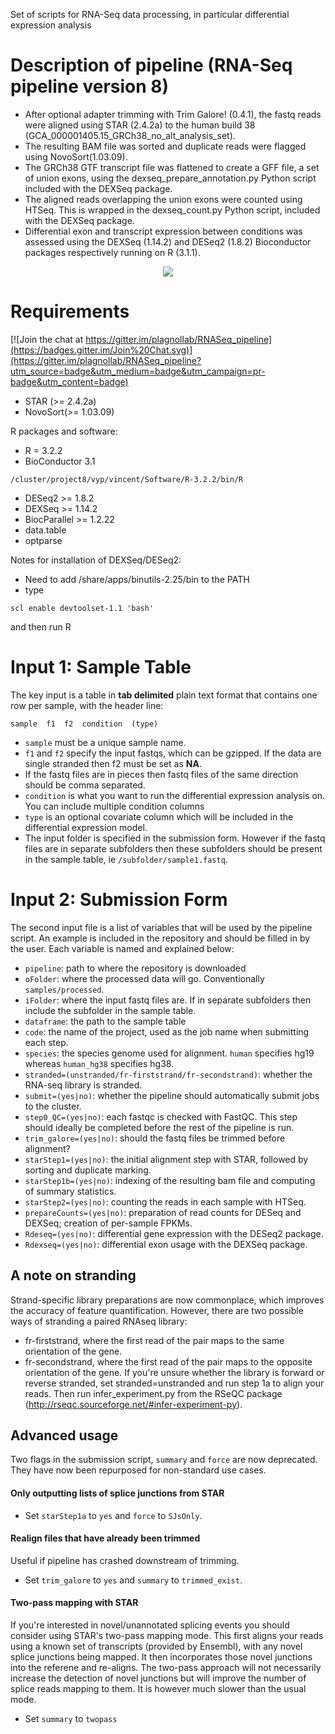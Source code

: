 Set of scripts for RNA-Seq data processing, in particular differential expression analysis

# Description of pipeline (RNA-Seq pipeline version 8)

* After optional adapter trimming with Trim Galore! (0.4.1), the fastq reads were aligned using STAR (2.4.2a) to the human build 38 (GCA_000001405.15_GRCh38_no_alt_analysis_set).
* The resulting BAM file was sorted and duplicate reads were flagged using NovoSort(1.03.09).
* The GRCh38 GTF transcript file was flattened to create a GFF file, a set of union exons, using the dexseq_prepare_annotation.py Python script included with the DEXSeq package.
* The aligned reads overlapping the union exons were counted using HTSeq. This is wrapped in the dexseq_count.py Python script, included with the DEXSeq package.
* Differential exon and transcript expression between conditions was assessed using the DEXSeq (1.14.2) and DESeq2 (1.8.2) Bioconductor packages respectively running on R (3.1.1).

<p align="center">
  <img src="https://github.com/plagnollab/RNASeq_pipeline/blob/master/schematic.png">
</p>

# Requirements

[![Join the chat at https://gitter.im/plagnollab/RNASeq_pipeline](https://badges.gitter.im/Join%20Chat.svg)](https://gitter.im/plagnollab/RNASeq_pipeline?utm_source=badge&utm_medium=badge&utm_campaign=pr-badge&utm_content=badge)
  
- STAR (>= 2.4.2a)
- NovoSort(>= 1.03.09)
  
R packages and software:

- R = 3.2.2
- BioConductor 3.1
```
/cluster/project8/vyp/vincent/Software/R-3.2.2/bin/R
```
- DESeq2  >= 1.8.2
- DEXSeq >= 1.14.2
- BiocParallel >= 1.2.22 
- data.table
- optparse

Notes for installation of DEXSeq/DESeq2:

- Need to add /share/apps/binutils-2.25/bin to the PATH
- type 
```
scl enable devtoolset-1.1 'bash'
```
and then run R

# Input 1: Sample Table

The key input is a table in **tab delimited** plain text format that contains one row per sample, with the header line:
```
sample  f1  f2  condition  (type)
```

* `sample` must be a unique sample name.
* `f1` and `f2` specify the input fastqs, which can be gzipped. If the data are single stranded then f2 must be set as **NA**.
* If the fastq files are in pieces then fastq files of the same direction should be comma separated.
* `condition` is what you want to run the differential expression analysis on. You can include multiple condition columns
* `type` is an optional covariate column which will be included in the differential expression model.
* The input folder is specified in the submission form. However if the fastq files are in separate subfolders then these subfolders should be present in the sample table, ie `/subfolder/sample1.fastq`.

# Input 2: Submission Form
The second input file is a list of variables that will be used by the pipeline script. An example is included in the repository and should be filled in by the user. Each variable is named and explained below:
* `pipeline`: path to where the repository is downloaded
* `oFolder`: where the processed data will go. Conventionally `samples/processed`.
* `iFolder`: where the input fastq files are. If in separate subfolders then include the subfolder in the sample table.
* `dataframe`: the path to the sample table
* `code`: the name of the project, used as the job name when submitting each step.
* `species`: the species genome used for alignment. `human` specifies hg19 whereas `human_hg38` specifies hg38.
* `stranded=(unstranded/fr-firststrand/fr-secondstrand)`: whether the RNA-seq library is stranded. 
* `submit=(yes|no)`: whether the pipeline should automatically submit jobs to the cluster.
* `step0_QC=(yes|no)`: each fastqc is checked with FastQC. This step should ideally be completed before the rest of the pipeline is run.
* `trim_galore=(yes|no)`: should the fastq files be trimmed before alignment?
* `starStep1=(yes|no)`: the initial alignment step with STAR, followed by sorting and duplicate marking.
* `starStep1b=(yes|no)`: indexing of the resulting bam file and computing of summary statistics.
* `starStep2=(yes|no)`: counting the reads in each sample with HTSeq.
* `prepareCounts=(yes|no)`: preparation of read counts for DESeq and DEXSeq; creation of per-sample FPKMs.
* `Rdeseq=(yes|no)`: differential gene expression with the DESeq2 package.
* `Rdexseq=(yes|no)`: differential exon usage with the DEXSeq package.

## A note on stranding
Strand-specific library preparations are now commonplace, which improves the accuracy of feature quantification. However, there are two possible ways of stranding a paired RNAseq library:
* fr-firststrand, where the first read of the pair maps to the same orientation of the gene.
* fr-secondstrand, where the first read of the pair maps to the opposite orientation of the gene.
If you're unsure whether the library is forward or reverse stranded, set stranded=unstranded and run step 1a to align your reads. Then run infer_experiment.py from the RSeQC package (http://rseqc.sourceforge.net/#infer-experiment-py).

## Advanced usage
Two flags in the submission script, `summary` and `force` are now deprecated. They have now been repurposed for non-standard use cases.
#### Only outputting lists of splice junctions from STAR
* Set `starStep1a` to `yes` and `force` to `SJsOnly`.

#### Realign files that have already been trimmed
  Useful if pipeline has crashed downstream of trimming.
* Set `trim_galore` to `yes` and `summary` to `trimmed_exist`.

#### Two-pass mapping with STAR
  If you're interested in novel/unannotated splicing events you should consider using STAR's two-pass mapping mode. 
  This first aligns your reads using a known set of transcripts (provided by Ensembl), with any novel splice junctions being mapped. It then incorporates those novel junctions into the referene and re-aligns.
  The two-pass approach will not necessarily increase the detection of novel junctions but will improve the number of splice reads mapping to them.
  It is however much slower than the usual mode.
  * Set `summary` to `twopass`
